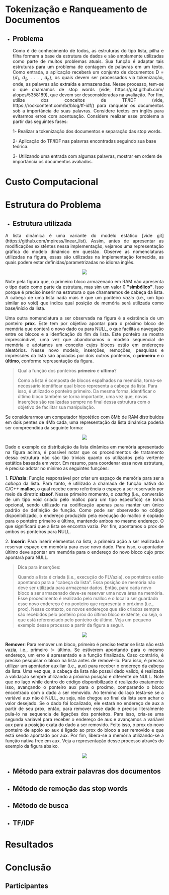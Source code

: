 # Tokenização e Ranqueamento de Documentos

- <h2>Problema</h2>
  <p align="justify"> Como é de conhecimento de todos, as estruturas do tipo lista, pilha e filha formam a base
  da estrutura de dados e são amplamente utilizadas como parte de muitos problemas atuais.
  Sua função é adaptar tais estruturas para um problema de contagem de palavras em um texto.
  Como entrada, a aplicação receberá um conjunto de documentos D = {<i>d<sub>1</sub>, d<sub>2</sub>, . . . , d<sub>n</sub></i>}, os
  quais devem ser processados via tokenização, onde, as palavras são extraída e armazenadas.
  Nesse processo, tem-se o que chamamos de stop words (vide, https://gist.github.com/
  alopes/5358189), que devem ser desconsideradas na avaliação. Por fim, utilize dos conceitos
  de TF/IDF (vide, https://rockcontent.com/br/blog/tf-idf/) para ranquear os documentos
  sob a importância de suas palavras. Considere textos em inglês para evitarmos erros com
  acentuação. Considere realizar esse problema a partir das seguintes fases:
  
    1- Realizar a tokenização dos documentos e separação das stop words.
    
    2- Aplicação do TF/IDF nas palavras encontradas seguindo sua base teórica.
    
    3- Utilizando uma entrada com algumas palavras, mostrar em ordem de importância os documentos avaliados. </p>

# Custo Computacional

# Estrutura do Problema

- <h2>Estrutura utilizada</h2>

<p align="justify">
A lista dinâmica é uma variante do modelo estático [vide git](https://github.com/mpiress/linear_list). Assim, antes de apresentar as modificações existêntes nessa implementação, vejamos uma representação gráfica do modelo dinâmico em questão. Observe as nomenclaturas utilizadas na figura, essas são utilizadas na implementação fornecida, as quais podem estar definidas/parametrizadas no idioma inglês.
</p>

<p align="center">
	<img src="imgs/lista.png"/> 
</p>

<p align="justify">
Note pela figura que, o primeiro bloco armazenado em RAM não apresenta o tipo dado como parte da estrutura, mas sim um valor 0 <b>"simbólico"</b>. Isso porque é preciso inserir na estrutura o que chamaremos de cabeça da lista. A cabeça de uma lista nada mais é que um ponteiro <i>vazio</i> (i.e., um tipo similar ao void) que indica qual posição de memória será utilizada como base/início da lista. 
</p>

<p align="justify">
Uma outra nomenclatura a ser observada na figura é a existência de um ponteiro <b>prox</b>. Este tem por objetivo apontar para o próximo bloco de memória que conterá o novo dado ou para NULL, o que facilita a navegação entre os blocos e a idenficação do fim da lista. Este ponteiro se mostra imprescindível, uma vez que abandonamos o modelo sequencial de memória e adotamos um conceito cujos blocos estão em endereços aleatórios. Nesse novo modelo, inserções, remoções, pesquisas e impressões da lista são apoiadas por dois outros ponteiros, o <b>primeiro</b> e o <b>último</b>, conforme representação da figura.
</p>

> Qual a função dos ponteiros <b>primeiro</b> e <b>ultimo</b>?
>
> Como a lista é composta de blocos espalhados na memória, torna-se necessário identificar qual bloco representa a cabeça da lista. Para isso, é utilizado o ponteiro primeiro. Da mesma forma, identificar o último bloco também se torna importante, uma vez que, novas inserções são realizadas sempre no final dessa estrutura com o objetivo de facilitar sua manipulação.

<p align="justify">
Se considerarmos um computador hipotético com 8Mb de RAM distribuídos em dois pentes de 4Mb cada, uma representação da lista dinâmica poderia ser compreendida da seguinte forma:
</p>

<p align="center">
	<img src="imgs/memoria.png"/> 
</p> 

<p align="justify">
Dado o exemplo de distribuição da lista dinâmica em memória apresentado na figura acima, é possível notar que os procedimentos de tratamento dessa estrutura não são tão triviais quanto os utilizados pela vertente estática baseada em vetor. Em resumo, para coordenar essa nova estrutura, é preciso adotar no mínimo as seguintes funções:
</p>

<p align="justify">
1. <b>FLVazia</b>: Função responsável por criar um espaço de memória para ser a <i>cabeça</i> da lista. Para tanto, é utilizado a chamada de função nativa do C/C++ <b>malloc</b>, o qual recebe como referência o espaço a ser reservado por meio da diretriz <b>sizeof</b>. Nesse primeiro momento, o <i>casting</i> (i.e., conversão de um tipo void criado pelo malloc para um tipo específico) se torna opcional, sendo utilizado na codificação apenas para manter um único padrão de definição de função. Como pode ser observado no código disponibilizado, o endereço produzido pela execução do malloc é copiado para o ponteiro primeiro e último, mantendo ambos no mesmo endereço. O que significará que a lista se encontra vazia. Por fim, apontamos o prox de ambos os ponteiros para NULL.
</p>

<p align="justify">
2. <b>Inserir</b>: Para inserir elementos na lista, a primeira ação a ser realizada é reservar espaço em memória para esse novo dado. Para isso, o apontador último deve apontar em memória para o endereço do novo bloco cujo prox apontará para NULL.  
</p>

>Dica para inserções:
>
>Quando a lista é criada (i.e., execução do FLVazia), os ponteiros estão apontando para a "cabeça da lista". Essa posição de memória não deve ser utilizada para armazenar dados. Então, para cada novo bloco a ser armazenado deve-se reservar uma nova área na memória. Esse procedimento é realizado pelo malloc e o local a ser guardado esse novo endereço é no ponteiro que representa o próximo (i.e., prox). Nesse contexto, os novos endereços que são criados sempre são recebidos pelo ponteiro prox do último bloco existente, ou seja, o que está referenciado pelo ponteiro de último. Veja um pequeno exemplo desse processo a partir da figura a seguir. 

<p align="center">
	<img src="imgs/inserir.png"/> 
</p> 

<p align="justify">
<b>Remover</b>: Para remover um bloco, primeiro é preciso testar se lista não está vazia, i.e., primeiro != último. Se estiverem apontando para o mesmo endereço, um erro é apresentado e a função finalizada. Caso contrário, é preciso pesquisar o bloco na lista antes de removê-lo. Para isso, é preciso utilizar um apontador auxiliar (i.e., aux) para receber o endereço da cabeça da lista. Uma vez que, a cabeça da lista não possui dado valido, é realizada a validação sempre utilizando a próxima posição e diferente de NULL. Note que no laço while dentro do código disponibilizado é realizado exatamente isso, avançando o ponteiro aux para o proximo, comparando o bloco encontrado com o dado a ser removido. Ao termino do laço testa-se se a variável aux não é NULL, ou seja, não chegou ao final da lista sem achar o valor desejado. Se o dado foi localizado, ele estará no endereço de aux a partir de seu prox, então, para remover esse dado é preciso literalmente pula-lo na sequencia de ligações dos ponteiros. Para isso, cria-se uma segunda variável para receber o endereço de aux e avançamos a variável aux para a posição exata do dado a ser removido. Feito isso, o prox do novo ponteiro de apoio ao aux é ligado ao prox do bloco a ser removido e que está sendo apontado por aux. Por fim, libera-se a memória utilizando-se a função nativa free em aux. Veja a representação desse processo através do exemplo da figura abaixo. 
</p>

<p align="center">
	<img src="imgs/remover.png"/> 
</p> 

- <h2>Método para extrair palavras dos documentos</h2>

- <h2>Método de remoção das stop words</h2>

- <h2>Método de busca</h2>

- <h2>TF/IDF</h2>

# Resultados

# Conclusão

<h2>Participantes</h2>
